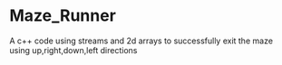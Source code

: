 # Maze_Runner
A c++ code using streams and 2d arrays to successfully exit the maze using up,right,down,left  directions
